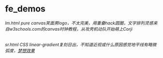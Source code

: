 # fe_demos
###### lm.html pure canvas笑面男logo，不太完美，用重叠hack圆圈，文字排列灵感来自w3schools.com的canvas时钟教程，从攻壳机动队开始萌上Corji

###### sr.html CSS linear-gradient复刻日出，不知道近视或什么原因感觉地平线有略微弧度，[梦想效果](http://photo.weibo.com/2382588143/wbphotos/large/mid/3892449065788338/pid/8e0368efgw1ewjepko55qj21kw0w0tf8)
 